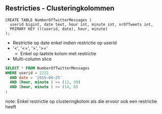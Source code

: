##  Restricties - Clusteringkolommen

```
CREATE TABLE NumberOfTwitterMessages (
  userid bigint, date text, hour int, minute int, nrOfTweets int,
  PRIMARY KEY ()(userid, date), hour, minute)
);
```

- Restrictie op date enkel indien restrictie op userid
- '<', '<=', '>', '>='
  - Enkel op laatste kolom met restrictie
- Multi-column slice

```SQL
SELECT * FROM NumberOfTwitterMessages
WHERE userid = 2222
  AND date = '2016−04−25'
  AND (hour, minute ) >= (12, 30)
  AND (hour, minute ) <= (14, 0)
;
```

note:
Enkel restrictie op clusteringkolom als die ervoor ook een restrictie heeft
